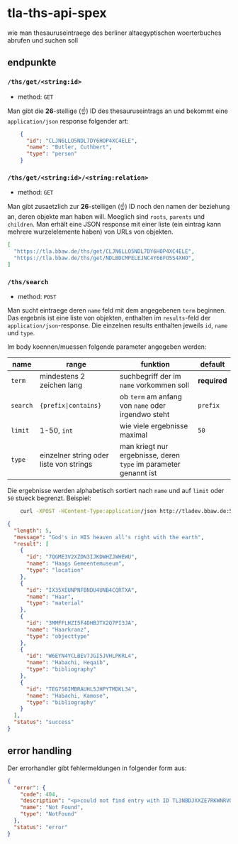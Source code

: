 # tla-ths-api-spex
wie man thesauruseintraege des berliner altaegyptischen woerterbuches abrufen und suchen soll

## endpunkte

### `/ths/get/<string:id>`

- method: `GET`

Man gibt die **26**-stellige (:point_up:) ID des thesauruseintrags an und bekommt eine 
`application/json` response folgender art:

```json
    {
      "id": "CLJN6LLO5NDL7DY6HOP4XC4ELE",
      "name": "Butler, Cuthbert",
      "type": "person"
    }
```    
    
### `/ths/get/<string:id>/<string:relation>`

- method: `GET`

Man gibt zusaetzlich zur **26**-stelligen (:point_up:) ID noch den namen der beziehung 
an, deren objekte man haben will. Moeglich sind `roots`, `parents` und `children`. Man erhält 
eine JSON response mit einer liste (ein eintrag kann mehrere wurzelelemente haben) von URLs 
von objekten.

```json
[
  "https://tla.bbaw.de/ths/get/CLJN6LLO5NDL7DY6HOP4XC4ELE",
  "https://tla.bbaw.de/ths/get/NDLBDCMPELEJNC4Y66FO5S4XHO",
]

```


### `/ths/search`

- method: `POST`

Man sucht eintraege deren `name` feld mit dem angegebenen `term` beginnen. Das ergebnis ist eine liste von objekten, enthalten im `results`-feld der `application/json`-response. Die einzelnen results enthalten jeweils `id`, `name` und `type`.

Im body koennen/muessen folgende parameter angegeben werden:

|name|range|funktion|default|
|---|---|---|---|
|`term`|mindestens 2 zeichen lang|suchbegriff der im `name` vorkommen soll|**required**|
|`search`|`{prefix\|contains}`|ob `term` am anfang von `name` oder irgendwo steht|`prefix`|
|`limit`|1-50, `int`|wie viele ergebnisse maximal|`50`|
|`type`|einzelner string oder liste von strings|man kriegt nur ergebnisse, deren `type` im parameter genannt ist|

Die ergebnisse werden alphabetisch sortiert nach `name` und auf `limit` oder `50` stueck begrenzt. Beispiel:

```bash
    curl -XPOST -HContent-Type:application/json http://tladev.bbaw.de:5002/ths/search -d '{"term":"h","limit":5}'
```
```json 
{
  "length": 5, 
  "message": "God's in HIS heaven all's right with the earth", 
  "result": [
    {
      "id": "7QGME3V2XZDN3IJKDWHZJWHEWU", 
      "name": "Haags Gemeentemuseum", 
      "type": "location"
    }, 
    {
      "id": "IX35XEUNPNFBNDU4UNB4CQRTXA", 
      "name": "Haar", 
      "type": "material"
    }, 
    {
      "id": "3MMFFLHZI5F4DHBJTX2Q7PI3JA", 
      "name": "Haarkranz", 
      "type": "objecttype"
    }, 
    {
      "id": "W6EYN4YCLBEV7JGI5JVHLPKRL4", 
      "name": "Habachi, Heqaib", 
      "type": "bibliography"
    }, 
    {
      "id": "TEG7S6IMBRAUHL5JHPYTMDKL34", 
      "name": "Habachi, Kamose", 
      "type": "bibliography"
    }
  ], 
  "status": "success"
}
```

## error handling

Der errorhandler gibt fehlermeldungen in folgender form aus:

```json
{
  "error": {
    "code": 404, 
    "description": "<p>could not find entry with ID TL3NBDJXXZE7RKWNRVQS5TPSB</p>", 
    "name": "Not Found", 
    "type": "NotFound"
  }, 
  "status": "error"
}
```
